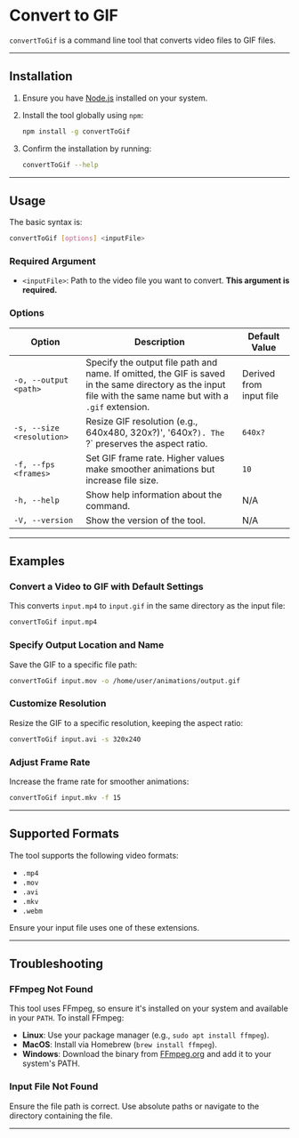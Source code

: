 # Convert to GIF

`convertToGif` is a command line tool that converts video files to GIF files.

---

## Installation

1. Ensure you have [Node.js](https://nodejs.org/) installed on your system.
2. Install the tool globally using `npm`:

   ```bash
   npm install -g convertToGif
   ```

3. Confirm the installation by running:

   ```bash
   convertToGif --help
   ```

---

## Usage

The basic syntax is:

```bash
convertToGif [options] <inputFile>
```

### Required Argument

- `<inputFile>`: Path to the video file you want to convert. **This argument is required.**

### Options

| Option                   | Description                                                                                                                                                  | Default Value    |
|--------------------------|--------------------------------------------------------------------------------------------------------------------------------------------------------------|------------------|
| `-o, --output <path>`    | Specify the output file path and name. If omitted, the GIF is saved in the same directory as the input file with the same name but with a `.gif` extension. | Derived from input file |
| `-s, --size <resolution>`| Resize GIF resolution (e.g., 640x480, 320x?)', '640x?`). The `?` preserves the aspect ratio.                                                                      | `640x?`         |
| `-f, --fps <frames>`     | Set GIF frame rate. Higher values make smoother animations but increase file size.                                                               | `10`            |
| `-h, --help`             | Show help information about the command.                                                                                                                    | N/A             |
| `-V, --version`          | Show the version of the tool.                                                                                                                               | N/A             |

---

## Examples

### Convert a Video to GIF with Default Settings

This converts `input.mp4` to `input.gif` in the same directory as the input file:

```bash
convertToGif input.mp4
```

### Specify Output Location and Name

Save the GIF to a specific file path:

```bash
convertToGif input.mov -o /home/user/animations/output.gif
```

### Customize Resolution

Resize the GIF to a specific resolution, keeping the aspect ratio:

```bash
convertToGif input.avi -s 320x240
```

### Adjust Frame Rate

Increase the frame rate for smoother animations:

```bash
convertToGif input.mkv -f 15
```

---

## Supported Formats

The tool supports the following video formats:

- `.mp4`
- `.mov`
- `.avi`
- `.mkv`
- `.webm`

Ensure your input file uses one of these extensions.

---

## Troubleshooting

### FFmpeg Not Found

This tool uses FFmpeg, so ensure it's installed on your system and available in your `PATH`. To install FFmpeg:

- **Linux**: Use your package manager (e.g., `sudo apt install ffmpeg`).
- **MacOS**: Install via Homebrew (`brew install ffmpeg`).
- **Windows**: Download the binary from [FFmpeg.org](https://ffmpeg.org/download.html) and add it to your system's PATH.

### Input File Not Found

Ensure the file path is correct. Use absolute paths or navigate to the directory containing the file.

---